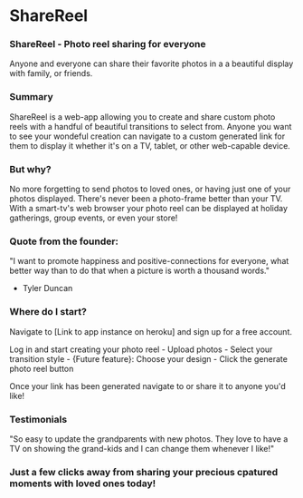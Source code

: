 # ShareReel

### ShareReel - Photo reel sharing for everyone
Anyone and everyone can share their favorite photos in a a beautiful display with family, or friends.

### Summary

ShareReel is a web-app allowing you to create and share custom photo reels with a handful of beautiful transitions to select from. 
Anyone you want to see your wondeful creation can navigate to a custom generated link for them to display it whether it's on a TV, tablet, or other web-capable device.

### But why?

No more forgetting to send photos to loved ones, or having just one of your photos displayed. There's never been a photo-frame better than your TV. With a smart-tv's web browser your photo reel can be displayed at holiday gatherings, group events, or even your store!

### Quote from the founder:

"I want to promote happiness and positive-connections for everyone, what better way than to do that when a picture is worth a thousand words."
- Tyler Duncan

### Where do I start?

Navigate to [Link to app instance on heroku] and sign up for a free account.

Log in and start creating your photo reel
    - Upload photos
    - Select your transition style
    - {Future feature}: Choose your design
    - Click the generate photo reel button

Once your link has been generated navigate to or share it to anyone you'd like! 

### Testimonials

"So easy to update the grandparents with new photos. They love to have a TV on showing the grand-kids and I can change them whenever I like!"

### Just a few clicks away from sharing your precious cpatured moments with loved ones today!
